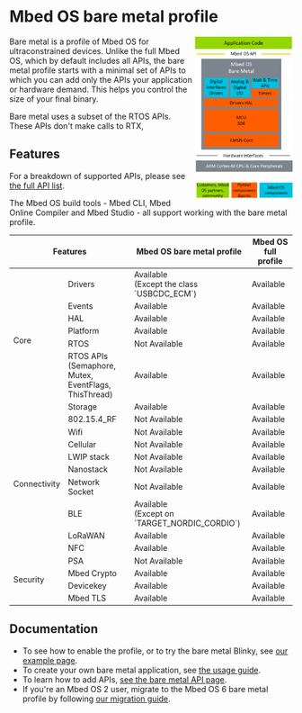 # Mbed OS bare metal profile

<img src="../../images/bare_metal_block_diagram.png" width="35%" align="right" />

Bare metal is a profile of Mbed OS for ultraconstrained devices. Unlike the full Mbed OS, which by default includes all APIs, the bare metal profile starts with a minimal set of APIs to which you can add only the APIs your application or hardware demand. This helps you control the size of your final binary.<!--not sure that's a good term-->

Bare metal uses a subset of the RTOS APIs. These APIs don't make calls to RTX,
<!--I need to read about this - I think RTX underlies our RTOS but I'm not too clear on how this works and why it saves me memory not to use it-->
<!--which means they can work as an RTOS-less have been ported to bare metal and they do not make calls to RTX.-->

<!--If your application does not use an RTOS, build it in the bare metal mode to achieve memory savings. -->
<!--should we explain something about the problems of non-RTOS?-->

## Features

For a breakdown of supported APIs, please see [the full API list](../apis/index.html).

The Mbed OS build tools - Mbed CLI, Mbed Online Compiler and Mbed Studio - all support working with the bare metal profile.

<table>
    <thead>
        <tr>
            <th colspan="2">Features</th>
            <th>Mbed OS bare metal profile</th>
            <th> Mbed OS full profile</th>
        </tr>
    </thead>
    <tbody>
        <tr>
            <td rowspan="7">Core</td>
            <td>Drivers</td>
            <td>Available <br>(Except the class `USBCDC_ECM`)</td>
            <td>Available</td>
        </tr>
        <tr>        
            <td >Events</td>
            <td>Available</span></td>
            <td>Available</td>
        </tr>
        <tr>        
            <td >HAL</td>
            <td>Available</span></td>
            <td>Available</td>
        </tr>
        <tr>        
            <td >Platform</td>
            <td>Available</span></td>
            <td>Available</td>
        </tr>
        <tr>        
            <td>RTOS</td>
            <td><span>Not Available</span></span></td>
            <td>Available</td>
        </tr>  
                <tr>        
            <td>RTOS APIs <br> (Semaphore, Mutex, EventFlags, ThisThread)</td>
            <td>Available</td>
            <td>Available</td>
        </tr>
        <tr>        
            <td>Storage</td>
            <td>Available</td>
            <td>Available</td>     
        <tr>
            <td rowspan="9">Connectivity</td>
            <td>802.15.4_RF</td>
            <td><span  >Not Available</span></td>
            <td>Available</td>
        </tr>
        <tr>
            <td>Wifi</td>
            <td><span>Not Available</span></td>
            <td>Available</td>
        </tr>
        <tr>
            <td>Cellular</td>
            <td><span>Not Available</span></td>
            <td>Available</td>
        </tr>
        <tr>
            <td>LWIP stack</td>
            <td><span>Not Available</span></td>
            <td>Available</td>
        </tr>
        <tr>
            <td>Nanostack</td>
            <td><span>Not Available</span></td>
            <td>Available</td>
        </tr>
        <tr>
            <td>Network Socket</td>
            <td><span>Not Available</span></td>
            <td>Available</td>
        </tr>
        </tr>
        <tr>
            <td>BLE</td>
            <td>Available<br>(Except on `TARGET_NORDIC_CORDIO`)</td>
            <td>Available</td>
        </tr>    
        <tr>
            <td>LoRaWAN</td>
            <td>Available</td>
            <td>Available</td>
        </tr>  
        <tr>
            <td>NFC</td>
            <td>Available</td>
            <td>Available</td>
        </tr>
        <tr>
            <td rowspan="4">Security</td>
            <td>PSA</td>
            <td><span>Not Available</span></td>
            <td>Available</td>
        </tr>
        <tr>
            <td>Mbed Crypto</td>
            <td>Available</td>
            <td>Available</td>
        </tr>
        <tr>
            <td>Devicekey</td>
            <td>Available</td>
            <td>Available</td>
        </tr>  
        <tr>
            <td>Mbed TLS</td>
            <td>Available</td>
            <td>Available</td>
        </tr>
    </tbody>
</table>

## Documentation

- To see how to enable the profile, or to try the bare metal Blinky, see [our example page]().
- To create your own bare metal application, see [the usage guide]().
- To learn how to add APIs, [see the bare metal API page]().
- If you're an Mbed OS 2 user, migrate to the Mbed OS 6 bare metal profile by following [our migration guide]().<!--that's not application develoeprs though, right? it's for hardware people?-->

